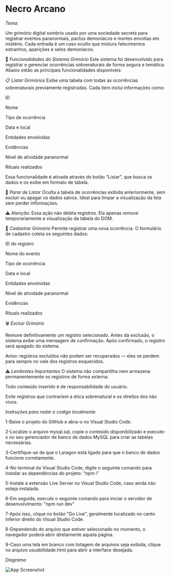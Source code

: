 
# Necro Arcano 

*Tema*: 

Um grimório digital sombrio usado por uma sociedade secreta para registrar eventos paranormais, pactos demoníacos e mortes envoltas em mistério. Cada entrada é um caso oculto que mistura falecimentos estranhos, aparições e selos demoníacos.


🔮 *Funcionalidades do Sistema Grimório*
Este sistema foi desenvolvido para registrar e gerenciar ocorrências sobrenaturais de forma segura e temática. Abaixo estão as principais funcionalidades disponíveis:

📋 *Listar Grimórios*
Exibe uma tabela com todas as ocorrências sobrenaturais previamente registradas. Cada item inclui informações como:

ID

Nome

Tipo de ocorrência

Data e local

Entidades envolvidas

Evidências

Nível de atividade paranormal

Rituais realizados

Essa funcionalidade é ativada através do botão “Listar”, que busca os dados e os exibe em formato de tabela.

🛑 *Parar de Listar*
Oculta a tabela de ocorrências exibida anteriormente, sem excluir ou apagar os dados salvos. Ideal para limpar a visualização da tela sem perder informações.

⚠️ *Atenção*: Essa ação não deleta registros. Ela apenas remove temporariamente a visualização da tabela do DOM.

🧾 *Cadastrar Grimório*
Permite registrar uma nova ocorrência. O formulário de cadastro coleta os seguintes dados:

ID do registro

Nome do evento

Tipo de ocorrência

Data e local

Entidades envolvidas

Nível de atividade paranormal

Evidências

Rituais realizados

🗑️ *Excluir Grimório*

Remove definitivamente um registro selecionado. Antes da exclusão, o sistema exibe uma mensagem de confirmação. Após confirmado, o registro será apagado do sistema.

Aviso: registros excluídos não podem ser recuperados — eles se perdem para sempre no vale dos registros esquecidos.

⚠️ *Lembretes Importantes*
O sistema não compartilha nem armazena permanentemente os registros de forma externa.

Todo conteúdo inserido é de responsabilidade do usuário.

Evite registros que contrariem a ética sobrenatural e os direitos dos não vivos.



*Instruções para rodar o codigo localmente*

1-Baixe o projeto do GitHub e abra-o no Visual Studio Code.

2-Localize o arquivo mysql.sql, copie o conteúdo disponibilizado e execute-o no seu gerenciador de banco de dados MySQL para criar as tabelas necessárias.

3-Certifique-se de que o Laragon está ligado para que o banco de dados funcione corretamente.

4-No terminal do Visual Studio Code, digite o seguinte comando para instalar as dependências do projeto: "npm i"

5-Instale a extensão Live Server no Visual Studio Code, caso ainda não esteja instalada.

6-Em seguida, execute o seguinte comando para iniciar o servidor de desenvolvimento: "npm run dev"

7-Após isso, clique no botão "Go Live", geralmente localizado no canto inferior direito do Visual Studio Code.

8-Dependendo do arquivo que estiver selecionado no momento, o navegador poderá abrir diretamente aquela página.

9-Caso uma tela em branco com listagem de arquivos seja exibida, clique no arquivo usuabilidade.html para abrir a interface desejada.


*Diagrama* 

![App Screenshot](https://i.imgur.com/w3pCaTi.jpeg)

